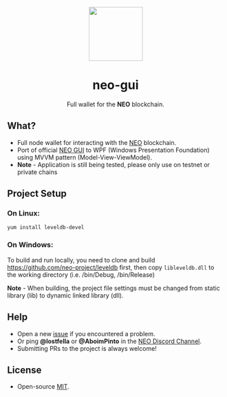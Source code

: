 <p align="center">
  <img 
    src="http://res.cloudinary.com/vidsy/image/upload/v1503160820/CoZ_Icon_DARKBLUE_200x178px_oq0gxm.png" 
    width="125px"
  >
</p>

<h1 align="center">neo-gui</h1>

<p align="center">
  Full wallet for the <b>NEO</b> blockchain.
</p>

## What?

- Full node wallet for interacting with the [NEO](http://neo.org/) blockchain.
- Port of official [NEO GUI](https://github.com/neo-project/neo-gui) to WPF (Windows Presentation Foundation) using MVVM pattern (Model-View-ViewModel).
- **Note** - Application is still being tested, please only use on testnet or private chains

## Project Setup
### On Linux:

```
yum install leveldb-devel
```

### On Windows:
To build and run locally, you need to clone and build https://github.com/neo-project/leveldb first, 
then copy `libleveldb.dll` to the working directory (i.e. /bin/Debug, /bin/Release)

**Note** - When building, the project file settings must be changed from static library (lib) to dynamic linked library (dll).


## Help

- Open a new [issue](https://github.com/CityOfZion/neo-gui-wpf/issues/new) if you encountered a problem.
- Or ping **@lostfella** or **@AboimPinto** in the [NEO Discord Channel](https://discord.gg/R8v48YA).
- Submitting PRs to the project is always welcome!

## License

- Open-source [MIT](https://github.com/CityOfZion/neo-gui-wpf/blob/master/LICENSE).